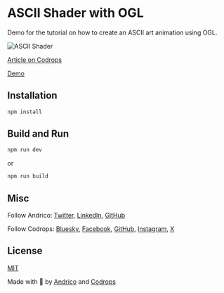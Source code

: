 # ASCII Shader with OGL

Demo for the tutorial on how to create an ASCII art animation using OGL. 

![ASCII Shader](https://tympanus.net/codrops/wp-content/uploads/2024/11/asciishader-1.jpg)

[Article on Codrops](https://tympanus.net/codrops/?p=82209)

[Demo](https://tympanus.net/Tutorials/ascii-shader-ogl/)

## Installation

```sh
npm install
```

## Build and Run
```sh
npm run dev
```
or
```sh
npm run build
```

## Misc

Follow Andrico: [Twitter](https://x.com/AndricoKaroulla), [LinkedIn](https://www.linkedin.com/in/andrico-karoulla/), [GitHub](https://github.com/andrico1234) 

Follow Codrops: [Bluesky](https://bsky.app/profile/codrops.bsky.social), [Facebook](http://www.facebook.com/codrops), [GitHub](https://github.com/codrops), [Instagram](https://www.instagram.com/codropsss/), [X](http://www.x.com/codrops)

## License
[MIT](LICENSE)

Made with :blue_heart:  by [Andrico](https://x.com/AndricoKaroulla) and [Codrops](http://www.codrops.com)





